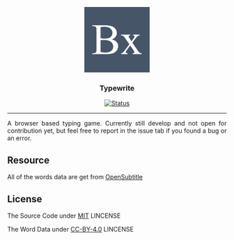 <p align="center">
  <a href="" rel="noopener">
 <img width=150px height=150px src="https://raw.githubusercontent.com/Nemure231/typewrite/main/public/logo.png?token=GHSAT0AAAAAABVFLJ24AFNFET4XZUIPJG3IYVM4DAA" alt="Typewrite"></a>
</p>

<h3 align="center">Typewrite</h3>

<div align="center">

[![Status](https://img.shields.io/badge/status-active-success.svg)]()
</div>

---

<p align="justify">
   A browser based typing game. Currently still develop and not open for contribution yet, but feel free to report in the issue tab if you found a bug or an error.
</p>

## Resource

All of the words data are get from <a href="http://opus.nlpl.eu/OpenSubtitles2018.php">OpenSubtitle</a>

## License

The Source Code under <a href="https://github.com/Nemure231/typewrite/blob/main/LINCENSE">MIT</a> LINCENSE

The Word Data under <a href="https://github.com/Nemure231/typewrite/blob/main/data/LINCENSE">CC-BY-4.0</a> LINCENSE
